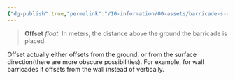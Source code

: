 ```yaml
---
{"dg-publish":true,"permalink":"/10-information/00-assets/barricade-s-offset/","created":"2024-07-13T12:48:00.398+07:00","updated":"2024-07-13T12:49:13.294+07:00"}
---
```


> **Offset** _float_: In meters, the distance above the ground the barricade is placed.

Offset actually either offsets from the ground, or from the surface direction(there are more obscure possibilities). For example, for wall barricades it offsets from the wall instead of vertically.